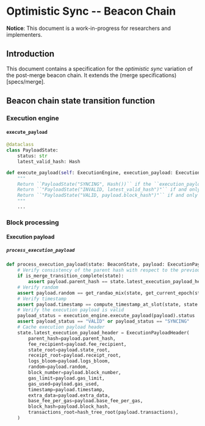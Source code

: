 # Optimistic Sync -- Beacon Chain

**Notice**: This document is a work-in-progress for researchers and implementers.

## Introduction

This document contains a specification for the *optimistic sync* variation of
the post-merge beacon chain. It extends the (merge
specifications)[specs/merge].

## Beacon chain state transition function

### Execution engine

#### `execute_payload`

```python
@dataclass
class PayloadState:
	status: str
	latest_valid_hash: Hash
```

```python
def execute_payload(self: ExecutionEngine, execution_payload: ExecutionPayload) -> Union[Valid, Invalid, Syncing]:
	"""
	Return ``PayloadState("SYNCING", Hash())`` if the ``execution_payload.parent_hash`` is not known to ``self.execution_state``.
    Return ``"PayloadState("INVALID, latest_valid_hash")"`` if and only if ``execution_payload`` is invalid with respect to ``self.execution_state``.
    Return ``"PayloadState("VALID, payload.block_hash")"`` if and only if ``execution_payload`` is valid with respect to ``self.execution_state``.
	"""
    ...
```

### Block processing

#### Execution payload

##### `process_execution_payload`

```python
def process_execution_payload(state: BeaconState, payload: ExecutionPayload, execution_engine: ExecutionEngine) -> None:
    # Verify consistency of the parent hash with respect to the previous execution payload header
    if is_merge_transition_complete(state):
        assert payload.parent_hash == state.latest_execution_payload_header.block_hash
    # Verify random
    assert payload.random == get_randao_mix(state, get_current_epoch(state))
    # Verify timestamp
    assert payload.timestamp == compute_timestamp_at_slot(state, state.slot)
    # Verify the execution payload is valid
	payload_status = execution_engine.execute_payload(payload).status
    assert payload_status == "VALID" or payload_status == "SYNCING"
    # Cache execution payload header
    state.latest_execution_payload_header = ExecutionPayloadHeader(
        parent_hash=payload.parent_hash,
        fee_recipient=payload.fee_recipient,
        state_root=payload.state_root,
        receipt_root=payload.receipt_root,
        logs_bloom=payload.logs_bloom,
        random=payload.random,
        block_number=payload.block_number,
        gas_limit=payload.gas_limit,
        gas_used=payload.gas_used,
        timestamp=payload.timestamp,
        extra_data=payload.extra_data,
        base_fee_per_gas=payload.base_fee_per_gas,
        block_hash=payload.block_hash,
        transactions_root=hash_tree_root(payload.transactions),
    )
```
